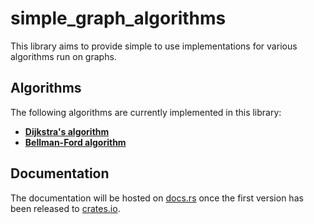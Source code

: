 # simple_graph_algorithms

This library aims to provide simple to use implementations for various algorithms run on graphs.

## Algorithms

The following algorithms are currently implemented in this library:

- **[Dijkstra's algorithm](https://en.wikipedia.org/wiki/Dijkstra%27s_algorithm)**
- **[Bellman-Ford algorithm](https://en.wikipedia.org/wiki/Bellman%E2%80%93Ford_algorithm)**

## Documentation

The documentation will be hosted on [docs.rs](https://docs.rs) once the first version has been released to [crates.io](https://crates.io).